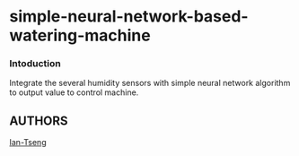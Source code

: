 # simple-neural-network-based-watering-machine


### Intoduction 

Integrate the several humidity sensors with simple neural network algorithm to output value to control machine.



## AUTHORS
[Ian-Tseng](https://github.com/Ian-Tseng/)
